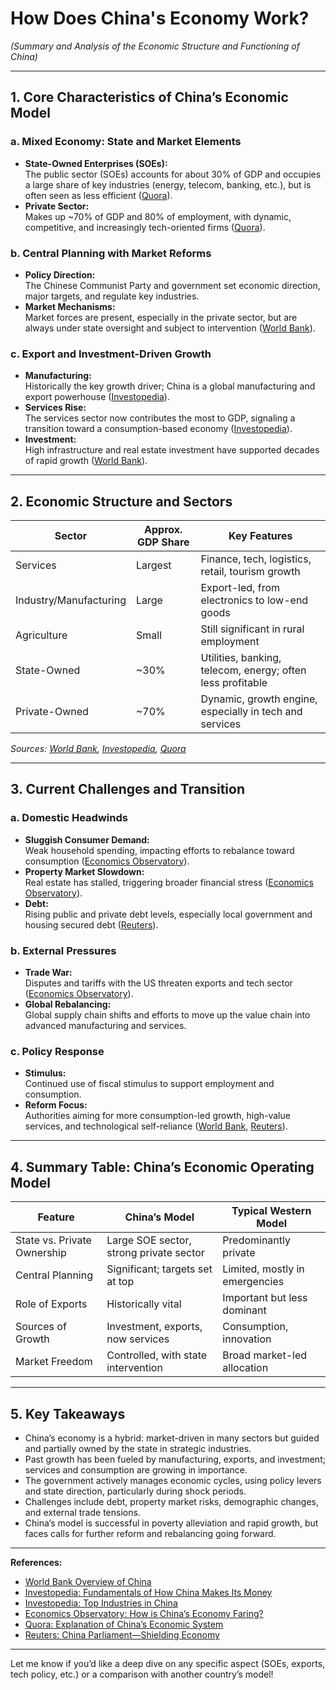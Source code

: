 # How Does China's Economy Work?  
*(Summary and Analysis of the Economic Structure and Functioning of China)*

---

## 1. **Core Characteristics of China’s Economic Model**

### **a. Mixed Economy: State and Market Elements**
- **State-Owned Enterprises (SOEs):**  
  The public sector (SOEs) accounts for about 30% of GDP and occupies a large share of key industries (energy, telecom, banking, etc.), but is often seen as less efficient ([Quora](https://www.quora.com/Can-you-provide-an-explanation-of-how-Chinas-economic-system-operates-and-why-it-appears-to-be-more-successful-than-other-economies)).
- **Private Sector:**  
  Makes up ~70% of GDP and 80% of employment, with dynamic, competitive, and increasingly tech-oriented firms ([Quora](https://www.quora.com/Can-you-provide-an-explanation-of-how-Chinas-economic-system-operates-and-why-it-appears-to-be-more-successful-than-other-economies)).

### **b. Central Planning with Market Reforms**
- **Policy Direction:**  
  The Chinese Communist Party and government set economic direction, major targets, and regulate key industries.
- **Market Mechanisms:**  
  Market forces are present, especially in the private sector, but are always under state oversight and subject to intervention ([World Bank](https://www.worldbank.org/en/country/china/overview)).

### **c. Export and Investment-Driven Growth**  
- **Manufacturing:**  
  Historically the key growth driver; China is a global manufacturing and export powerhouse ([Investopedia](https://www.investopedia.com/articles/investing/042815/fundamentals-how-china-makes-its-money.asp)).
- **Services Rise:**  
  The services sector now contributes the most to GDP, signaling a transition toward a consumption-based economy ([Investopedia](https://www.investopedia.com/articles/investing/091515/3-industries-driving-chinas-economy.asp)).
- **Investment:**  
  High infrastructure and real estate investment have supported decades of rapid growth ([World Bank](https://www.worldbank.org/en/country/china/overview)).

---

## 2. **Economic Structure and Sectors**

| Sector              | Approx. GDP Share | Key Features                                                   |
|---------------------|-------------------|----------------------------------------------------------------|
| Services            | Largest           | Finance, tech, logistics, retail, tourism growth               |
| Industry/Manufacturing | Large         | Export-led, from electronics to low-end goods                  |
| Agriculture         | Small             | Still significant in rural employment                          |
| State-Owned         | ~30%              | Utilities, banking, telecom, energy; often less profitable     |
| Private-Owned       | ~70%              | Dynamic, growth engine, especially in tech and services        |

*Sources: [World Bank](https://www.worldbank.org/en/country/china/overview), [Investopedia](https://www.investopedia.com/articles/investing/091515/3-industries-driving-chinas-economy.asp), [Quora](https://www.quora.com/Can-you-provide-an-explanation-of-how-Chinas-economic-system-operates-and-why-it-appears-to-be-more-successful-than-other-economies)*

---

## 3. **Current Challenges and Transition**

### **a. Domestic Headwinds**
- **Sluggish Consumer Demand:**  
  Weak household spending, impacting efforts to rebalance toward consumption ([Economics Observatory](https://www.economicsobservatory.com/how-is-chinas-economy-faring)).
- **Property Market Slowdown:**  
  Real estate has stalled, triggering broader financial stress ([Economics Observatory](https://www.economicsobservatory.com/how-is-chinas-economy-faring)).
- **Debt:**  
  Rising public and private debt levels, especially local government and housing secured debt ([Reuters](https://www.reuters.com/world/china/chinas-parliament-meets-shield-economy-us-tariff-salvos-2025-03-04)).

### **b. External Pressures**
- **Trade War:**  
  Disputes and tariffs with the US threaten exports and tech sector ([Economics Observatory](https://www.economicsobservatory.com/how-is-chinas-economy-faring)).
- **Global Rebalancing:**  
  Global supply chain shifts and efforts to move up the value chain into advanced manufacturing and services.

### **c. Policy Response**
- **Stimulus:**  
  Continued use of fiscal stimulus to support employment and consumption.
- **Reform Focus:**  
  Authorities aiming for more consumption-led growth, high-value services, and technological self-reliance ([World Bank](https://www.worldbank.org/en/country/china/overview), [Reuters](https://www.reuters.com/world/china/chinas-parliament-meets-shield-economy-us-tariff-salvos-2025-03-04)).

---

## 4. **Summary Table: China’s Economic Operating Model**

| Feature                        | China’s Model                           | Typical Western Model                 |
|---------------------------------|-----------------------------------------|---------------------------------------|
| State vs. Private Ownership     | Large SOE sector, strong private sector | Predominantly private                 |
| Central Planning                | Significant; targets set at top         | Limited, mostly in emergencies        |
| Role of Exports                 | Historically vital                      | Important but less dominant           |
| Sources of Growth               | Investment, exports, now services       | Consumption, innovation               |
| Market Freedom                  | Controlled, with state intervention     | Broad market-led allocation           |

---

## 5. **Key Takeaways**

- China’s economy is a hybrid: market-driven in many sectors but guided and partially owned by the state in strategic industries.
- Past growth has been fueled by manufacturing, exports, and investment; services and consumption are growing in importance.
- The government actively manages economic cycles, using policy levers and state direction, particularly during shock periods.
- Challenges include debt, property market risks, demographic changes, and external trade tensions.
- China’s model is successful in poverty alleviation and rapid growth, but faces calls for further reform and rebalancing going forward.

---

**References:**  
- [World Bank Overview of China](https://www.worldbank.org/en/country/china/overview)  
- [Investopedia: Fundamentals of How China Makes Its Money](https://www.investopedia.com/articles/investing/042815/fundamentals-how-china-makes-its-money.asp)  
- [Investopedia: Top Industries in China](https://www.investopedia.com/articles/investing/091515/3-industries-driving-chinas-economy.asp)  
- [Economics Observatory: How is China’s Economy Faring?](https://www.economicsobservatory.com/how-is-chinas-economy-faring)  
- [Quora: Explanation of China’s Economic System](https://www.quora.com/Can-you-provide-an-explanation-of-how-Chinas-economic-system-operates-and-why-it-appears-to-be-more-successful-than-other-economies)  
- [Reuters: China Parliament—Shielding Economy](https://www.reuters.com/world/china/chinas-parliament-meets-shield-economy-us-tariff-salvos-2025-03-04)

---

Let me know if you’d like a deep dive on any specific aspect (SOEs, exports, tech policy, etc.) or a comparison with another country’s model!